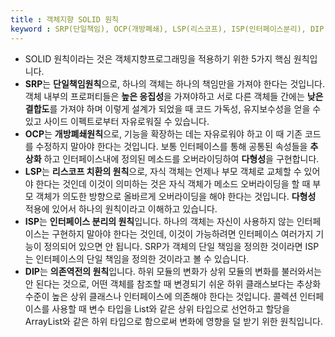 ```yaml
---
title : 객체지향 SOLID 원칙
keyword : SRP(단일책임), OCP(개방폐쇄), LSP(리스코프), ISP(인터페이스분리), DIP(의존역전)
--- 
```


- SOLID 원칙이라는 것은 객체지향프로그래밍을 적용하기 위한 5가지 핵심 원칙입니다.
- **SRP**는 **단일책임원칙**으로, 하나의 객체는 하나의 책임만을 가져야 한다는 것입니다. 객체 내부의 프로퍼티들은 **높은 응집성**을 가져야하고 서로 다른 객체들 간에는 **낮은 결합도**를 가져야 하며 이렇게 설계가 되었을 때 코드 가독성, 유지보수성을 얻을 수 있고 사이드 이펙트로부터 자유로워질 수 있습니다.
- **OCP**는 **개방폐쇄원칙**으로, 기능을 확장하는 데는 자유로워야 하고 이 때 기존 코드를 수정하지 말아야 한다는 것입니다. 보통 인터페이스를 통해 공통된 속성들을 **추상화** 하고 인터페이스내에 정의된 메소드를 오버라이딩하여 **다형성**을 구현합니다.
- **LSP**는 **리스코프 치환의 원칙**으로, 자식 객체는 언제나 부모 객체로 교체할 수 있어야 한다는 것인데 이것이 의미하는 것은 자식 객체가 메소드 오버라이딩을 할 때 부모 객체가 의도한 방향으로 올바르게 오버라이딩을 해야 한다는 것입니다. **다형성** 적용에 있어서 하나의 원칙이라고 이해하고 있습니다.
- **ISP**는 **인터페이스 분리의 원칙**입니다. 하나의 객체는 자신이 사용하지 않는 인터페이스는 구현하지 말아야 한다는 것인데, 이것이 가능하려면 인터페이스 여러가지 기능이 정의되어 있으면 안 됩니다. SRP가 객체의 단일 책임을 정의한 것이라면 ISP는 인터페이스의 단일 책임을 정의한 것이라고 볼 수 있습니다.
- **DIP**는 **의존역전의 원칙**입니다. 하위 모듈의 변화가 상위 모듈의 변화를 불러와서는 안 된다는 것으로, 어떤 객체를 참조할 때 변경되기 쉬운 하위 클래스보다는 추상화 수준이 높은 상위 클래스나 인터페이스에 의존해야 한다는 것입니다. 콜렉션 인터페이스를 사용할 때 변수 타입을 List와 같은 상위 타입으로 선언하고 할당을 ArrayList와 같은 하위 타입으로 함으로써 변화에 영향을 덜 받기 위한 원칙입니다. 